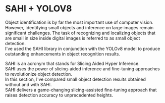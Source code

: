 # SAHI + YOLOV8

Object identification is by far the most important use of computer vision. 
However, identifying small objects and inference on large images remain significant challenges.
The task of recognizing and localizing objects that are small in size inside digital images is referred to as small object detection.\
I've used the SAHI library in conjunction with the YOLOv8 model to produce outstanding enhancements in object recognition results.

SAHI is an acronym that stands for Slicing Aided Hyper Inference.\
SAHI uses the power of slicing-aided inference and fine-tuning approaches to revolutionize object detection.\
In this section, I've compared small object detection results obtained without and with SAHI.\
SAHI delivers a game-changing slicing-assisted fine-tuning approach that raises detection accuracy to unprecedented heights.
